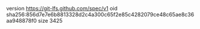 version https://git-lfs.github.com/spec/v1
oid sha256:856d7e7e6b8813328d2c4a300c65f2e85c4282079ce48c65ae8c36aa948878f0
size 3425

